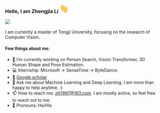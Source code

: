 ### Hello, I am Zhengjia Li <img src="https://raw.githubusercontent.com/ABSphreak/ABSphreak/master/gifs/Hi.gif" width="30px">

![](https://komarev.com/ghpvc/?username=serend1p1ty&color=blue)

I am currently a master of Tongji University, focusing on the research of Computer Vision.

#### Few things about me:
- 🔭 I’m currently working on Person Search, Vision Transformer, 3D Human Shape and Pose Estimation.
- 💻 Internship: Microsoft -> SenseTime -> ByteDance.
- 📜 [Google scholar](https://scholar.google.com/citations?user=4IrHkXkAAAAJ&hl=zh-CN&oi=sra)
- 💬 Ask me about Machine Learning and Deep Learning. I am more than happy to help anytime. :)
- 📫 How to reach me: zjli1997@163.com. I am mostly active, so feel free to reach out to me.
- 👨 Pronouns: He/His
